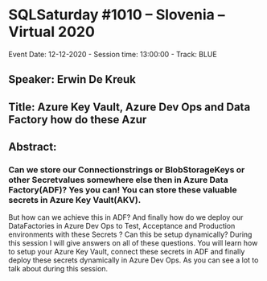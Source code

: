# SQLSaturday #1010 – Slovenia – Virtual 2020
Event Date: 12-12-2020 - Session time: 13:00:00 - Track: BLUE
## Speaker: Erwin De Kreuk
## Title: Azure Key Vault, Azure Dev Ops and Data Factory how do these Azur
## Abstract:
### Can we store our Connectionstrings or BlobStorageKeys or other Secretvalues somewhere else then in Azure Data Factory(ADF)? Yes you can! You can store these valuable secrets in Azure Key Vault(AKV).
But how can we achieve this in ADF? And finally how do we deploy our DataFactories in Azure Dev Ops to Test, Acceptance and Production environments with these Secrets ? Can this be setup dynamically?
During this session I will give answers on all of these questions. You will learn how to setup your Azure Key Vault, connect these secrets in ADF and finally deploy these secrets dynamically in Azure Dev Ops. As you can see a lot to talk about during this session.
